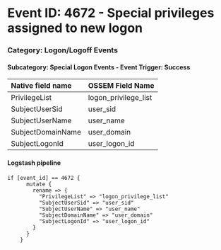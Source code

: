 # Event ID: 4672 - Special privileges assigned to new logon
### Category: Logon/Logoff Events
#### Subcategory: Special Logon Events - Event Trigger: Success

|Native field name            |OSSEM Field Name                   |
|:----------------------------|:----------------------------------|
| PrivilegeList               | logon_privilege_list              |
| SubjectUserSid              | user_sid                          |
| SubjectUserName             | user_name                         |
| SubjectDomainName           | user_domain                       |
| SubjectLogonId              | user_logon_id                     |



#### Logstash pipeline

```
if [event_id] == 4672 {
      mutate {
        rename => {
          "PrivilegeList" => "logon_privilege_list"
          "SubjectUserSid" => "user_sid"
          "SubjectUserName" => "user_name"
          "SubjectDomainName" => "user_domain"
          "SubjectLogonId" => "user_logon_id"
        }
      }
    }
```